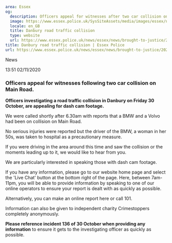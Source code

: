 ```yaml
area: Essex
og:
  description: Officers appeal for witnesses after two car collision on Main Road.
  image: https://www.essex.police.uk/SysSiteAssets/media/images/essex/news/library-images/600/can-you-help-600.jpg?crop=(0,27,600,343)&amp;w=600&amp;h=300&amp;scale=both
  locale: en_GB
  title: Danbury road traffic collision
  type: website
  url: https://www.essex.police.uk/news/essex/news/brought-to-justice/2020/october/danbury-road-traffic-collision/
title: Danbury road traffic collision | Essex Police
url: https://www.essex.police.uk/news/essex/news/brought-to-justice/2020/october/danbury-road-traffic-collision/
```

News

13:51 02/11/2020

### Officers appeal for witnesses following two car collision on Main Road.

**Officers investigating a road traffic collision in Danbury on Friday 30 October, are appealing for dash cam footage.**

We were called shortly after 6.30am with reports that a BMW and a Volvo had been on collision on Main Road.

No serious injuries were reported but the driver of the BMW, a woman in her 50s, was taken to hospital as a precautionary measure.

If you were driving in the area around this time and saw the collision or the moments leading up to it, we would like to hear from you.

We are particularly interested in speaking those with dash cam footage.

If you have any information, please go to our website home page and select the 'Live Chat' button at the bottom right of the page. Here, between 7am-11pm, you will be able to provide information by speaking to one of our online operators to ensure your report is dealt with as quickly as possible.

Alternatively, you can make an online report here or call 101.

Information can also be given to independent charity Crimestoppers completely anonymously.

**Please reference incident 136 of 30 October when providing any information** to ensure it gets to the investigating officer as quickly as possible.
